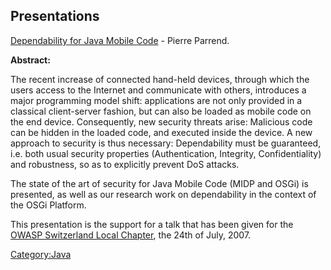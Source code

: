 ## Presentations

[Dependability for Java Mobile
Code](https://www.owasp.org/images/6/60/Owasp_security4mobileJava.pdf) -
Pierre Parrend.

**Abstract:**

The recent increase of connected hand-held devices, through which the
users access to the Internet and communicate with others, introduces a
major programming model shift: applications are not only provided in a
classical client-server fashion, but can also be loaded as mobile code
on the end device. Consequently, new security threats arise: Malicious
code can be hidden in the loaded code, and executed inside the device. A
new approach to security is thus necessary: Dependability must be
guaranteed, i.e. both usual security properties (Authentication,
Integrity, Confidentiality) and robustness, so as to explicitly prevent
DoS attacks.

The state of the art of security for Java Mobile Code (MIDP and OSGi) is
presented, as well as our research work on dependability in the context
of the OSGi Platform.

This presentation is the support for a talk that has been given for the
[OWASP Switzerland Local Chapter](Switzerland "wikilink"), the 24th of
July, 2007.

[Category:Java](Category:Java "wikilink")